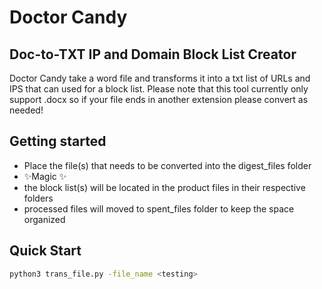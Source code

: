 # Doctor Candy
## Doc-to-TXT IP and Domain Block List Creator

Doctor Candy take a word file and transforms it into a txt list of URLs and IPS that can used for a block list. Please note that this tool currently only support .docx so if your file ends in another extension please convert as needed!


## Getting started
- Place the file(s) that needs to be converted into the digest_files folder
- ✨Magic ✨
- the block list(s) will be located in the product files in their respective folders
- processed files will moved to spent_files folder to keep the space organized

## Quick Start
```bash
python3 trans_file.py -file_name <testing>
```

